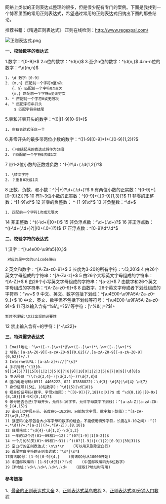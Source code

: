 网络上类似的正则表达式整理的很多，但是很少配有专门的案例。下面是我找到一个博客里面的常用正则表达式，希望通过常用的正则表达式归纳出下图的那些结论。

推荐书籍：《精通正则表达式》
正则在线检测：http://www.regexpal.com/

![正则表达式.png](http://upload-images.jianshu.io/upload_images/307154-5392826fab689836.png?imageMogr2/auto-orient/strip%7CimageView2/2/w/1240)

**一、校验数字的表达式**

 1.数字：^[0-9]*$
 2.n位的数字：^\d{n}$
 3.至少n位的数字：^\d{n,}$
 4.m-n位的数字：^\d{m,n}$

    1. \d 数字:[0-9]
    2. {m,n} 匹配前一个字符m至n次
       {，n} 匹配前一个字符0至n次
       {m,} 匹配前一个字符m至无穷次
    3. * 匹配前一个字符0或无限次
    4. ^ 匹配字符串开头
        $ 匹配字符串结尾

 5.零和非零开头的数字：^(0|[1-9][0-9]*)$

    1. 左右表达式任意一个

 6.非零开头的最多带两位小数的数字：^([1-9][0-9]*)+(.[0-9]{1,2})?$

    1. ()被括起来的表达式将作为分组
    2. ？匹配前一个字符0次或1次

 7 带1-2位小数的正数或负数：^(\-)?\d+(\.\d{1,2})?$

    1. \转义字符
    2. ？重复0次或1次

 8 正数、负数、和小数：^(\-|\+)?\d+(\.\d+)?$
 9 有两位小数的正实数：^[0-9]+(.[0-9]{2})?$
10 有1~3位小数的正实数：^[0-9]+(.[0-9]{1,3})?$
11 非零的正整数：^[1-9]\d*$ 
12 非零的负整数： ^-[1-9]\d*$
13 非负整数：^\d+$ 

    1. 匹配前一个字符1次或无限次

14 非正整数：^((-\d+)|(0+))$
15 非负浮点数：^\d+(\.\d+)?$ 
16 非正浮点数：^((-\d+(\.\d+)?)|(0+(\.0+)?))$ 
17 正浮点数：^[0-9]\d*\.\d*$ 

**二、校验字符的表达式**
 
1 汉字：^[\u4e00-\u9fa5]{0,}$
     
     对应的是中文的unicode编码
 2 英文和数字：^[A-Za-z0-9]+$ 
 3 长度为3-20的所有字符：^.{3,20}$
 4 由26个英文字母组成的字符串：^[A-Za-z]+$
 5 由26个大写英文字母组成的字符串：^[A-Z]+$
 6 由26个小写英文字母组成的字符串：^[a-z]+$
 7 由数字和26个英文字母组成的字符串：^[A-Za-z0-9]+$
 8 由数字、26个英文字母或者下划线组成的字符串：^\w+$
 9 中文、英文、数字包括下划线：^[\u4E00-\u9FA5A-Za-z0-9_]+$
10 中文、英文、数字但不包括下划线等符号：^[\u4E00-\u9FA5A-Za-z0-9]+$ 
11 可以输入含有^%&',;=?$\"等字符：[\^%&',;=?$]+

    暂时不理解:\X22出现的必要性
12 禁止输入含有~的字符：[^~\x22]+

**三、特殊需求表达式**
     
    1 Email地址：^\w+([-+.]\w+)*@\w+([-.]\w+)*\.\w+([-.]\w+)*$
    2 域名：[a-zA-Z0-9][-a-zA-Z0-9]{0,62}(/.[a-zA-Z0-9][-a-zA-Z0-9]{0,62})+/.?
    3 InternetURL：[a-zA-z]+://[^\s]* 
    4 手机号码:^(13[0-9]|14[5|7]|15[0|1|2|3|5|6|7|8|9]|18[0|1|2|3|5|6|7|8|9])\d{8}$
    5 电话号码 ^(\(\d{3,4}-)|\d{3.4}-)?\d{7,8}$ 
    6 国内电话号码(0511-4405222、021-87888822)：\d{3}-\d{8}|\d{4}-\d{7}
    7 身份证号(15位、18位数字)：^\d{15}|\d{18}$
    8 短身份证号码(数字、字母x结尾)：^([0-9]){7,18}(x|X)?$ 或 ^\d{8,18}|[0-9x]{8,18}|[0-9X]{8,18}?$
    9 帐号是否合法(字母开头，允许5-16字节，允许字母数字下划线)：^[a-zA-Z][a-zA-Z0-9_]{4,15}$
    10 密码(以字母开头，长度在6~18之间，只能包含字母、数字和下划线)：^[a-zA-Z]\w{5,17}$
    11 强密码(必须包含大小写字母和数字的组合，不能使用特殊字符，长度在8-10之间)：^(?=.*\d)(?=.*[a-z])(?=.*[A-Z]).{8,10}$  
    12 日期格式：^\d{4}-\d{1,2}-\d{1,2}
    13 一年的12个月(01～09和1～12)：^(0?[1-9]|1[0-2])$
    14 一个月的31天(01～09和1～31)：^((0?[1-9])|((1|2)[0-9])|30|31)$ 
    15 空白行的正则表达式：\n\s*\r    (可以用来删除空白行)
    16 首尾空白字符的正则表达式：^\s*|\s*$
    17腾讯QQ号：[1-9][0-9]{4,}    (腾讯QQ号从10000开始)
    18 中国邮政编码：[1-9]\d{5}(?!\d)    (中国邮政编码为6位数字)
    19 IP地址：\d+\.\d+\.\d+\.\d+    (提取IP地址时有用)

#### 参考链接
1、[最全的正则表达式大全](http://www.cnblogs.com/zxin/archive/2013/01/26/2877765.html)
2、[正则表达式菜鸟教程](http://www.runoob.com/regexp/regexp-tutorial.html)
3、[正则表达式30分钟入门教程](http://deerchao.net/tutorials/regex/regex.htm)
